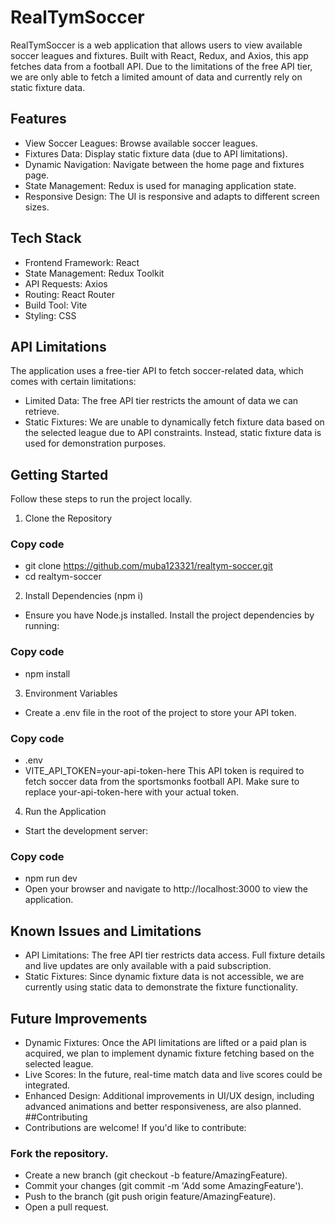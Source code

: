 # RealTymSoccer
RealTymSoccer is a web application that allows users to view available soccer leagues and fixtures. Built with React, Redux, and Axios, this app fetches data from a football API. Due to the limitations of the free API tier, we are only able to fetch a limited amount of data and currently rely on static fixture data.

## Features
- View Soccer Leagues: Browse available soccer leagues.
- Fixtures Data: Display static fixture data (due to API limitations).
- Dynamic Navigation: Navigate between the home page and fixtures page.
- State Management: Redux is used for managing application state.
- Responsive Design: The UI is responsive and adapts to different screen sizes.

## Tech Stack
- Frontend Framework: React
- State Management: Redux Toolkit
- API Requests: Axios
- Routing: React Router
- Build Tool: Vite
- Styling: CSS

## API Limitations
The application uses a free-tier API to fetch soccer-related data, which comes with certain limitations:
- Limited Data: The free API tier restricts the amount of data we can retrieve.
- Static Fixtures: We are unable to dynamically fetch fixture data based on the selected league due to API constraints. Instead, static fixture data is used for demonstration purposes.
  
## Getting Started
Follow these steps to run the project locally.

1. Clone the Repository

### Copy code
- git clone https://github.com/muba123321/realtym-soccer.git
- cd realtym-soccer
2. Install Dependencies (npm i)
- Ensure you have Node.js installed. Install the project dependencies by running:

### Copy code
- npm install
  
3. Environment Variables
- Create a .env file in the root of the project to store your API token.


### Copy code
- .env
- VITE_API_TOKEN=your-api-token-here
This API token is required to fetch soccer data from the sportsmonks football API. Make sure to replace your-api-token-here with your actual token.

4. Run the Application
- Start the development server:

### Copy code
- npm run dev
- Open your browser and navigate to http://localhost:3000 to view the application.



## Known Issues and Limitations
- API Limitations: The free API tier restricts data access. Full fixture details and live updates are only available with a paid subscription.
- Static Fixtures: Since dynamic fixture data is not accessible, we are currently using static data to demonstrate the fixture functionality.
## Future Improvements
- Dynamic Fixtures: Once the API limitations are lifted or a paid plan is acquired, we plan to implement dynamic fixture fetching based on the selected league.
- Live Scores: In the future, real-time match data and live scores could be integrated.
- Enhanced Design: Additional improvements in UI/UX design, including advanced animations and better responsiveness, are also planned.
##Contributing
- Contributions are welcome! If you'd like to contribute:

### Fork the repository.
- Create a new branch (git checkout -b feature/AmazingFeature).
- Commit your changes (git commit -m 'Add some AmazingFeature').
- Push to the branch (git push origin feature/AmazingFeature).
- Open a pull request.
